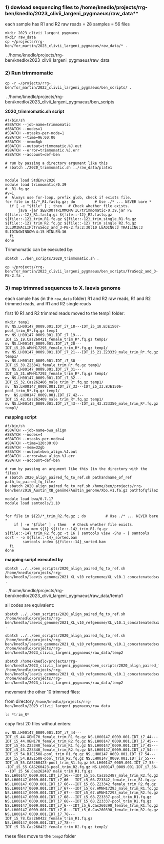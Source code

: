 ### 1) dowload sequencing files to /home/knedlo/projects/rrg-ben/knedlo/2023_clivii_largeni_pygmaeus/raw_data**

each sample has R1 and R2 raw reads = 28 samples = 56 files
```
mkdir 2023_clivii_largeni_pygmaeus
mkdir raw_data
cp ~/projects/rrg-ben/for_martin/2023_clivii_largeni_pygmaeus/raw_data/* .
```
```.``` /home/knedlo/projects/rrg-ben/knedlo/2023_clivii_largeni_pygmaeus/raw_data

### 2) Run trimmomatic
```
cp -r ~/projects/rrg-ben/for_martin/2023_clivii_largeni_pygmaeus/ben_scripts/ .
```
```.``` /home/knedlo/projects/rrg-ben/knedlo/2023_clivii_largeni_pygmaeus/ben_scripts

**2020_trimmomatic.sh script**
```
#!/bin/sh
#SBATCH --job-name=trimmomatic
#SBATCH --nodes=1
#SBATCH --ntasks-per-node=1
#SBATCH --time=96:00:00
#SBATCH --mem=8gb
#SBATCH --output=trimmomatic.%J.out
#SBATCH --error=trimmomatic.%J.err
#SBATCH --account=def-ben

# run by passing a directory argument like this
# sbatch ./2020_trimmomatic.sh ../raw_data/plate1


module load StdEnv/2020
module load trimmomatic/0.39
# _R1.fq.gz
#v=1
#  Always use for-loop, prefix glob, check if exists file.
for file in $1/*_R1.fastq.gz; do         # Use ./* ... NEVER bare *
  if [ -e "$file" ] ; then   # Check whether file exists.
      java -jar $EBROOTTRIMMOMATIC/trimmomatic-0.39.jar PE ${file::-12}_R1.fastq.gz ${file::-12}_R2.fastq.gz ${file::-12}_trim_R1.fq.gz ${file::-12}_trim_single_R1.fq.gz ${file::-12}_trim_R2.fq.gz ${file::-12}_trim_single_R2.fq.gz ILLUMINACLIP:TruSeq2_and_3-PE-2.fa:2:30:10 LEADING:3 TRAILING:3 SLIDINGWINDOW:4:15 MINLEN:36
  fi
done
```
Trimmomatic can be executed by:
```
sbatch ../ben_scripts/2020_trimmomatic.sh .
```
```
cp ~/projects/rrg-ben/for_martin/2023_clivii_largeni_pygmaeus/ben_scripts/TruSeq2_and_3-PE-2.fa .
```

### 3) map trimmed sequences to X. laevis genome

each sample has (in the `raw_data` folder) R1 and R2 raw reads, R1 and R2 trimmed reads, and R1 and R2 single reads

first 10 R1 and R2 trimmed reads moved to the temp1 folder: 
```
mkdir temp1
mv NS.LH00147_0009.001.IDT_i7_18---IDT_i5_18.BJE1507-pool_trim_R*.fq.gz temp1
mv NS.LH00147_0009.001.IDT_i7_19---IDT_i5_19.Cas260421_female_trim_R*.fq.gz temp1/
mv NS.LH00147_0009.001.IDT_i7_20---IDT_i5_20.AMNH17295_female_trim_R*.fq.gz temp1/
mv NS.LH00147_0009.001.IDT_i7_21---IDT_i5_21.Z23339_male_trim_R*.fq.gz temp1/
mv NS.LH00147_0009.001.IDT_i7_30---IDT_i5_30.Z23341_female_trim_R*.fq.gz temp1/
mv NS.LH00147_0009.001.IDT_i7_31---IDT_i5_31.AMNH17292_female_trim_R*.fq.gz temp1/
mv NS.LH00147_0009.001.IDT_i7_32---IDT_i5_32.Cas262486_male_trim_R*.fq.gz temp1/
mv  NS.LH00147_0009.001.IDT_i7_33---IDT_i5_33.BJE1506-pool_trim_R*.fq.gz temp1/
mv  NS.LH00147_0009.001.IDT_i7_42---IDT_i5_42.Cas262409_male_trim_R*.fq.gz temp1/
mv NS.LH00147_0009.001.IDT_i7_43---IDT_i5_43.Z23350_male_trim_R*.fq.gz temp1/
```

**mapping script**
```
#!/bin/sh
#SBATCH --job-name=bwa_align
#SBATCH --nodes=4
#SBATCH --ntasks-per-node=4
#SBATCH --time=120:00:00
#SBATCH --mem=32gb
#SBATCH --output=bwa_align.%J.out
#SBATCH --error=bwa_align.%J.err
#SBATCH --account=def-ben

# run by passing an argument like this (in the directory with the files)
# sbatch 2020_align_paired_fq_to_ref.sh pathandname_of_ref path_to_paired_fq_filez
# sbatch 2020_align_paired_fq_to_ref.sh /home/ben/projects/rrg-ben/ben/2018_Austin_XB_genome/Austin_genome/Xbo.v1.fa.gz pathtofqfilez

module load bwa/0.7.17
module load samtools/1.10


for file in ${2}/*_trim_R2.fq.gz ; do         # Use ./* ... NEVER bare *    
    if [ -e "$file" ] ; then   # Check whether file exists.
        bwa mem ${1} ${file::-14}_trim_R1.fq.gz ${file::-14}_trim_R2.fq.gz -t 16 | samtools view -Shu - | samtools sort - -o ${file::-14}_sorted.bam
        samtools index ${file::-14}_sorted.bam
  fi
done
```

**mapping script executed by**
```
sbatch ../../ben_scripts/2020_align_paired_fq_to_ref.sh /home/knedlo/projects/rrg-ben/knedlo/laevis_genome/2021_XL_v10_refgenome/XL_v10.1_concatenatedscaffolds.fa .
```
```.``` /home/knedlo/projects/rrg-ben/knedlo/2023_clivii_largeni_pygmaeus/raw_data/temp1

all codes are equivalent:

```
sbatch ../../ben_scripts/2020_align_paired_fq_to_ref.sh /home/knedlo/projects/rrg-ben/knedlo/laevis_genome/2021_XL_v10_refgenome/XL_v10.1_concatenatedscaffolds.fa .

sbatch ../../ben_scripts/2020_align_paired_fq_to_ref.sh /home/knedlo/projects/rrg-ben/knedlo/laevis_genome/2021_XL_v10_refgenome/XL_v10.1_concatenatedscaffolds.fa /home/knedlo/projects/rrg-ben/knedlo/2023_clivii_largeni_pygmaeus/raw_data/temp2

sbatch /home/knedlo/projects/rrg-ben/knedlo/2023_clivii_largeni_pygmaeus/ben_scripts/2020_align_paired_fq_to_ref.sh /home/knedlo/projects/rrg-ben/knedlo/laevis_genome/2021_XL_v10_refgenome/XL_v10.1_concatenatedscaffolds.fa /home/knedlo/projects/rrg-ben/knedlo/2023_clivii_largeni_pygmaeus/raw_data/temp2
```

movement the other 10 trimmed files:

from directory
`/home/knedlo/projects/rrg-ben/knedlo/2023_clivii_largeni_pygmaeus/raw_data`
```
ls *trim_R*
```

copy first 20 files without enters:
```
mv NS.LH00147_0009.001.IDT_i7_44---IDT_i5_44.XEN170_female_trim_R1.fq.gz NS.LH00147_0009.001.IDT_i7_44---IDT_i5_44.XEN170_female_trim_R2.fq.gz NS.LH00147_0009.001.IDT_i7_45---IDT_i5_45.Z23340_female_trim_R1.fq.gz NS.LH00147_0009.001.IDT_i7_45---IDT_i5_45.Z23340_female_trim_R2.fq.gz NS.LH00147_0009.001.IDT_i7_54---IDT_i5_54.BJE1508-pool_trim_R1.fq.gz NS.LH00147_0009.001.IDT_i7_54---IDT_i5_54.BJE1508-pool_trim_R2.fq.gz NS.LH00147_0009.001.IDT_i7_55---IDT_i5_55.CAS260423-pool_trim_R1.fq.gz NS.LH00147_0009.001.IDT_i7_55---IDT_i5_55.CAS260423-pool_trim_R2.fq.gz NS.LH00147_0009.001.IDT_i7_56---IDT_i5_56.Cas262487_male_trim_R1.fq.gz NS.LH00147_0009.001.IDT_i7_56---IDT_i5_56.Cas262487_male_trim_R2.fq.gz NS.LH00147_0009.001.IDT_i7_66---IDT_i5_66.Z23342_female_trim_R1.fq.gz NS.LH00147_0009.001.IDT_i7_66---IDT_i5_66.Z23342_female_trim_R2.fq.gz NS.LH00147_0009.001.IDT_i7_67---IDT_i5_67.AMNH17293_male_trim_R1.fq.gz NS.LH00147_0009.001.IDT_i7_67---IDT_i5_67.AMNH17293_male_trim_R2.fq.gz NS.LH00147_0009.001.IDT_i7_68---IDT_i5_68.Z23337-pool_trim_R1.fq.gz NS.LH00147_0009.001.IDT_i7_68---IDT_i5_68.Z23337-pool_trim_R2.fq.gz NS.LH00147_0009.001.IDT_i7_6---IDT_i5_6.Cas260390_female_trim_R1.fq.gz NS.LH00147_0009.001.IDT_i7_6---IDT_i5_6.Cas260390_female_trim_R2.fq.gz NS.LH00147_0009.001.IDT_i7_78---IDT_i5_78.Cas260422_female_trim_R1.fq.gz NS.LH00147_0009.001.IDT_i7_78---IDT_i5_78.Cas260422_female_trim_R2.fq.gz temp2/
```
these files move to the `temp2` folder
